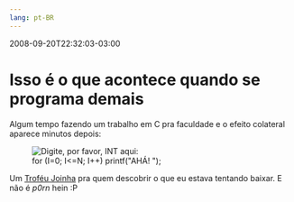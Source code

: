 ```yaml
---
lang: pt-BR
---
```


2008-09-20T22:32:03-03:00
# Isso é o que acontece quando se programa demais

Algum tempo fazendo um trabalho em C pra faculdade e o efeito colateral aparece minutos depois:

<figure>
  <img src="/img/intmegaupload.jpg" alt="Digite, por favor, INT aqui:" />
  <figcaption>for (I=0; I&lt;=N; I++) printf("AHÁ! ");</figcaption>
</figure>

Um [Troféu Joinha](http://desciclo.pedia.ws/wiki/Troféu_Joinha) pra quem descobrir o que eu estava tentando baixar. E não é _p0rn_ hein :P
